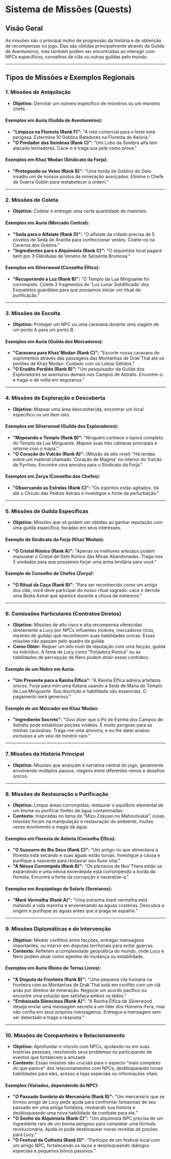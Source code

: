 # Sistema de Missões (Quests)

## Visão Geral
As missões são o principal motor de progressão da história e de obtenção de recompensas no jogo. Elas são obtidas principalmente através da Guilda de Aventureiros, mas também podem ser encontradas ao interagir com NPCs específicos, conselhos de clãs ou outras guildas pelo mundo.

---

## Tipos de Missões e Exemplos Regionais

### 1. Missões de Aniquilação
- **Objetivo:** Derrotar um número específico de monstros ou um monstro chefe.

#### Exemplos em Auria (Guilda de Aventureiros):
- **"Limpeza na Floresta (Rank F)":** "A rota comercial para o leste está perigosa. Extermine 10 Goblins Batedores na Floresta de Aeloria."
- **"O Predador das Sombras (Rank C)":** "Um Lobo da Sombra alfa tem atacado lenhadores. Cace-o e traga sua pele como prova."

#### Exemplos em Khaz'Modan (Sindicato da Forja):
- **"Protegendo os Veios (Rank B)":** "Uma horda de Goblins do Gelo invadiu um de nossos postos de mineração avançados. Elimine o Chefe de Guerra Goblin para restabelecer a ordem."

---

### 2. Missões de Coleta
- **Objetivo:** Coletar e entregar uma certa quantidade de materiais.

#### Exemplos em Auria (Mercado Central):
- **"Seda para o Alfaiate (Rank D)":** "O alfaiate da cidade precisa de 5 novelos de Seda de Aranha para confeccionar vestes. Colete-os na Caverna dos Goblins."
- **"Ingredientes para o Alquimista (Rank C)":** "O alquimista local pagará bem por 3 Glândulas de Veneno de Serpente Brumosa."

#### Exemplos em Silverwood (Conselho Élfico):
- **"Recuperando a Luz (Rank B)":** "O Templo da Lua Minguante foi corrompido. Colete 3 fragmentos de 'Luz Lunar Solidificada' dos Esqueletos guardiões para que possamos iniciar um ritual de purificação."

---

### 3. Missões de Escolta
- **Objetivo:** Proteger um NPC ou uma caravana durante uma viagem de um ponto A para um ponto B.

#### Exemplos em Auria (Guilda dos Mercadores):
- **"Caravana para Khaz'Modan (Rank C)":** "Escorte nossa caravana de suprimentos através das passagens das Montanhas de Drak'Thal até os portões de Khaz'Modan. Cuidado com os Lobos Gélidos."
- **"O Erudito Perdido (Rank B)":** "Um pesquisador da Guilda dos Exploradores se aventurou demais nos Campos de Astralis. Encontre-o e traga-o de volta em segurança."

---

### 4. Missões de Exploração e Descoberta
- **Objetivo:** Mapear uma área desconhecida, encontrar um local específico ou um item raro.

#### Exemplos em Silverwood (Guilda dos Exploradores):
- **"Mapeando o Templo (Rank B)":** "Ninguém conhece o layout completo do Templo da Lua Minguante. Mapeie suas três câmaras principais e retorne com o mapa."
- **"O Coração do Vulcão (Rank A)":** (Missão de alto nível) "Há lendas sobre um material chamado 'Coração de Magma' no interior do Vulcão de Pyrrhos. Encontre uma amostra para o Sindicato da Forja."

#### Exemplos em Zerya (Conselho dos Chefes):
- **"Observando as Estrelas (Rank C)":** "Os espíritos estão agitados. Vá até o Círculo das Pedras Astrais e investigue a fonte da perturbação."

---

### 5. Missões de Guilda Específicas
- **Objetivo:** Missões que só podem ser obtidas ao ganhar reputação com uma guilda específica, focadas em seus interesses.

#### Exemplo do Sindicato da Forja (Khaz'Modan):
- **"O Cristal Rúnico (Rank A)":** "Apenas os melhores artesãos podem manusear o Cristal de Gelo Rúnico das Minas Abandonadas. Traga-nos 5 unidades para que possamos forjar uma arma lendária para você."

#### Exemplo do Conselho de Chefes (Zerya):
- **"O Ritual da Caça (Rank B)":** "Para ser reconhecido como um amigo dos clãs, você deve participar do nosso ritual sagrado: cace e derrote uma Besta Astral que aparece durante a chuva de meteoros."

---

### 6. Comissões Particulares (Contratos Diretos)
- **Objetivo:** Missões de alto risco e alta recompensa oferecidas diretamente a Lucy por NPCs influentes (nobres, mercadores ricos, mestres de guilda) que reconhecem suas habilidades únicas. Essas missões não passam pelo quadro da guilda.
- **Como Obter:** Requer um alto nível de reputação com uma facção, guilda ou indivíduo. A fama de Lucy como "Forjadora Rúnica" ou as habilidades de percepção de Nero podem atrair esses contratos.

#### Exemplo de um Nobre em Auria:
- **"Um Presente para a Rainha Élfica":** "A Rainha Élfica admira artefatos únicos. Forje para mim uma Katana usando a Seda de Mana do Templo da Lua Minguante. Sua discrição e habilidade são essenciais. O pagamento será generoso."

#### Exemplo de um Mercador em Khaz'Modan:
- **"Ingrediente Secreto":** "Ouvi dizer que o Pó de Estrela dos Campos de Astralis pode estabilizar poções voláteis. É muito perigoso para as minhas caravanas. Traga-me uma amostra, e eu lhe darei acesso exclusivo a um veio de minério raro."

---

### 7. Missões da História Principal
- **Objetivo:** Missões que avançam a narrativa central do jogo, geralmente envolvendo múltiplos passos, viagens entre diferentes reinos e desafios únicos.

---

### 8. Missões de Restauração e Purificação
- **Objetivo:** Limpar áreas corrompidas, restaurar o equilíbrio elemental de um bioma ou purificar fontes de água contaminadas.
- **Contexto:** Inspiradas no tema de "Mizu Zokusei no Mahoutsukai", essas missões focam na manipulação e restauração do ambiente, muitas vezes envolvendo a magia da água.

#### Exemplos em Floresta de Aeloria (Conselho Élfico):
- **"O Sussurro do Rio Seco (Rank C)":** "Um antigo rio que alimentava a floresta está secando e suas águas estão turvas. Investigue a causa e purifique a nascente para restaurar seu fluxo vital."
- **"A Névoa Corrompida (Rank B)":** "Os pântanos de Nox'Thera estão se expandindo e uma névoa esverdeada está corrompendo a borda da floresta. Encontre a fonte da corrupção e neutralize-a."

#### Exemplos em Arquipélago de Selaris (Sereianos):
- **"Maré Vermelha (Rank A)":** "Uma estranha maré vermelha está matando a vida marinha e envenenando as águas costeiras. Descubra a origem e purifique as águas antes que a praga se espalhe."

---

### 9. Missões Diplomáticas e de Intervenção
- **Objetivo:** Mediar conflitos entre facções, entregar mensagens importantes, ou intervir em disputas territoriais para evitar guerras.
- **Contexto:** Refletem a complexidade geopolítica do mundo, onde Lucy e Nero podem atuar como agentes de mudança ou estabilidade.

#### Exemplos em Auria (Reino de Terras Livres):
- **"A Disputa da Fronteira (Rank B)":** "Uma pequena vila humana na fronteira com as Montanhas de Drak'Thal está em conflito com um clã anão por direitos de mineração. Negocie um acordo pacífico ou encontre uma solução que satisfaça ambos os lados."
- **"Embaixada Silenciosa (Rank A)":** "A Rainha Élfica de Silverwood deseja enviar uma mensagem secreta a um líder dos Homens-Fera, mas não confia em seus próprios mensageiros. Entregue a mensagem sem ser detectado e traga a resposta."

---

### 10. Missões de Companheiro e Relacionamento
- **Objetivo:** Aprofundar o vínculo com NPCs, ajudando-os em suas histórias pessoais, resolvendo seus problemas ou participando de eventos que fortalecem a amizade.
- **Contexto:** Essas missões são cruciais para o aspecto "mais complexo do que parece" dos relacionamentos com NPCs, desbloqueando novas habilidades para eles, acesso a lojas especiais ou informações vitais.

#### Exemplos (Variados, dependendo do NPC):
- **"O Passado Sombrio do Mercenário (Rank B)":** "Um mercenário que se tornou amigo de Lucy pede ajuda para confrontar fantasmas de seu passado em uma antiga fortaleza, revelando sua história e desbloqueando uma nova habilidade de combate para ele."
- **"O Sonho do Alquimista (Rank C)":** "Um alquimista NPC precisa de um ingrediente raro de um bioma perigoso para completar uma fórmula revolucionária. Ajudá-lo pode desbloquear novas receitas de poções para Lucy."
- **"O Festival da Colheita (Rank D)":** "Participe de um festival local com um amigo NPC, fortalecendo os laços e desbloqueando diálogos especiais e pequenos bônus passivos."
